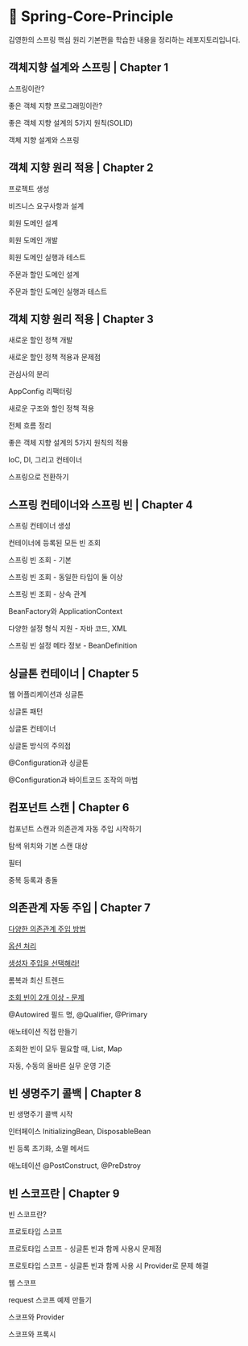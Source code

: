 # 🍃 Spring-Core-Principle
김영한의 스프링 핵심 원리 기본편을 학습한 내용을 정리하는 레포지토리입니다.

## 객체지향 설계와 스프링 | Chapter 1

스프링이란?

좋은 객체 지향 프로그래밍이란?

좋은 객체 지향 설계의 5가지 원칙(SOLID)

객체 지향 설계와 스프링

## 객체 지향 원리 적용 | Chapter 2

프로젝트 생성

비즈니스 요구사항과 설계

회원 도메인 설계

회원 도메인 개발

회원 도메인 실행과 테스트

주문과 할인 도메인 설계

주문과 할인 도메인 실행과 테스트

## 객체 지향 원리 적용 | Chapter 3

새로운 할인 정책 개발

새로운 할인 정책 적용과 문제점

관심사의 분리

AppConfig 리팩터링

새로운 구조와 할인 정책 적용

전체 흐름 정리

좋은 객체 지향 설계의 5가지 원칙의 적용

IoC, DI, 그리고 컨테이너

스프링으로 전환하기

## 스프링 컨테이너와 스프링 빈 | Chapter 4

스프링 컨테이너 생성

컨테이너에 등록된 모든 빈 조회

스프링 빈 조회 - 기본

스프링 빈 조회 - 동일한 타입이 둘 이상

스프링 빈 조회 - 상속 관계

BeanFactory와 ApplicationContext

다양한 설정 형식 지원 - 자바 코드, XML

스프링 빈 설정 메타 정보 - BeanDefinition

## 싱글톤 컨테이너 | Chapter 5

웹 어플리케이션과 싱글톤

싱글톤 패턴

싱글톤 컨테이너

싱글톤 방식의 주의점

@Configuration과 싱글톤

@Configuration과 바이트코드 조작의 마법

## 컴포넌트 스캔 | Chapter 6

컴포넌트 스캔과 의존관계 자동 주입 시작하기

탐색 위치와 기본 스캔 대상

필터

중복 등록과 충돌

## 의존관계 자동 주입 | Chapter 7

[다양한 의존관계 주입 방법](https://github.com/honghyunin/Spring-Core-Principle/blob/main/Chapter_7/%EB%8B%A4%EC%96%91%ED%95%9C_%EC%9D%98%EC%A1%B4%EA%B4%80%EA%B3%84_%EC%A3%BC%EC%9E%85_%EB%B0%A9%EB%B2%95.md)

[옵션 처리](https://github.com/honghyunin/Spring-Core-Principle/blob/main/Chapter_7/%EC%98%B5%EC%85%98_%EC%B2%98%EB%A6%AC.md)

[생성자 주입을 선택해라!](https://github.com/honghyunin/Spring-Core-Principle/blob/main/Chapter_7/%EC%83%9D%EC%84%B1%EC%9E%90_%EC%A3%BC%EC%9E%85%EC%9D%84_%EC%84%A0%ED%83%9D%ED%95%98%EB%9D%BC!.md)

롬복과 최신 트렌드

[조회 빈이 2개 이상 - 문제](https://github.com/honghyunin/Spring-Core-Principle/blob/main/Chapter_7/%ec%a1%b0%ed%9a%8c_%eb%b9%88%ec%9d%b4_2%ea%b0%9c_%ec%9d%b4%ec%83%81-%eb%ac%b8%ec%a0%9c.md)

@Autowired 필드 명, @Qualifier, @Primary

애노테이션 직접 만들기

조회한 빈이 모두 필요할 때, List, Map

자동, 수동의 올바른 실무 운영 기준

## 빈 생명주기 콜백 | Chapter 8

빈 생명주기 콜백 시작

인터페이스 InitializingBean, DisposableBean

빈 등록 초기화, 소멸 메서드

애노테이션 @PostConstruct, @PreDstroy

## 빈 스코프란 | Chapter 9

빈 스코프란?

프로토타입 스코프

프로토타입 스코프 - 싱글톤 빈과 함께 사용시 문제점

프로토타입 스코프 - 싱글톤 빈과 함께 사용 시 Provider로 문제 해결

웹 스코프

request 스코프 예제 만들기

스코프와 Provider

스코프와 프록시